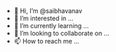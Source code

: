 - 👋 Hi, I’m @saibhavanav
- 👀 I’m interested in ...
- 🌱 I’m currently learning ...
- 💞️ I’m looking to collaborate on ...
- 📫 How to reach me ...

<!---
saibhavanav/saibhavanav is a ✨ special ✨ repository because its `README.md` (this file) appears on your GitHub profile.
You can click the Preview link to take a look at your changes.
--->
